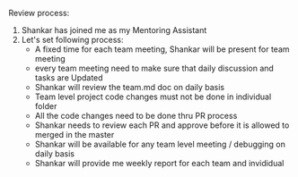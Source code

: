 Review process:
1. Shankar has joined me as my Mentoring Assistant
2. Let's set following process:
    - A fixed time for each team meeting, Shankar will be present for team meeting
    - every team meeting need to make sure that daily discussion and tasks
    are Updated
    - Shankar will review the team.md doc on daily basis
    - Team level project code changes must not be done in individual folder
    - All the code changes need to be done thru PR process
    - Shankar needs to review each PR and approve before it is allowed to merged in the master
    - Shankar will be available for any team level meeting / debugging on daily basis
    - Shankar will provide me weekly report for each team and invididual
